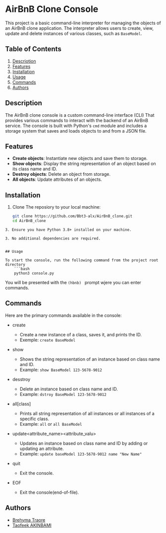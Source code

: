 # AirBnB Clone Console

This project is a basic command-line interpreter for managing the objects of an AirBnB clone application.
The interpreter allows users to create, view, update and delete instances of various classes, such as `BaseModel`.

## Table of Contents
1. [Descriotion](#description)
2. [Features](#Features)
3. [Installation](#installation)
4. [Usage](#usage)
5. [Commands](#commands)
6. [Authors](#authors)


## Description

The AirBnB clone console is a custom command-line interface (CLI) That provides various commands to interact with the backend of an AirBnB service.
The console is built with Python's `cmd` module and includes a storage system that saves and loads objects to and from a JSON file.


## Features

- **Create objects**: Instantiate new objects and save them to storage.
- **Show objects**: Display the string representation of an object based on its class name and ID.
- **Destroy objects**: Delete an object from storage.
- **All objects**: Update attributes of an objects.


## Installation

1. Clone The reposiory to your local machine:
	```bash
	git clone https://github.com/Bbt3-alx/AirBnB_clone.git
	cd AirBnB_clone
```
3. Ensure you have Python 3.8+ installed on your machine.

3. No additional dependencies are required.


## Usage

To start the console, run the following command from the project root directory
	```bash
	python3 console.py
```

You will be presented with the `(hbnb) ` prompt wjere you can enter commands.


## Commands

Here are the primary commands available in the console:
- create <class>
	- Create a new instance of a class, saves it, and prints the ID.
	- Exemple: `create BaseModel`

- show <class><id>
	- Shows the string representation of an instance based on class name and ID.
	- Example: `show BaseModel 123-5678-9012`

- desstroy <class><id>
	- Delete an instance based on class name and ID.
	- Example: `dstroy BaseModel 123-5678-9012`

- all[class]
	- Prints all string representation of all instances or all instances of a specific class.
	- Example: `all` or `all BaseModel`

- update<class><id><attribute_name><attribute_valu>
	- Updates an instance based on class name and ID by adding or updating an attribute.
	- Example: `update baseModel 123-5678-9012 name "New Name"`

- quit
	- Exit the console.

- EOF
	- Exit the console(end-of-file).


## Authors
- [Brehyma Traore](https://github.com/Bbt3-alx)
- [Taofeek AKINBAMI](https://github.com/Techspacenation1995)

